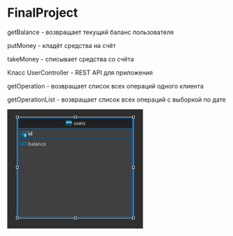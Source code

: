 # FinalProject

getBalance - возвращает текущий баланс пользователя

putMoney - кладёт средства на счёт

takeMoney - списывает средства со счёта

Класс UserController -  REST API для приложения

getOperation - возвращает список всех операций одного клиента

getOperationList - возвращает список всех операций с выборкой по дате

![db](https://github.com/Sergey-Danilov-uazoarzt/FinalProject/blob/main/src/main/resources/images/db-final-project.png)
